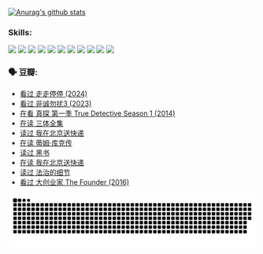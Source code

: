 
[![Anurag's github stats](https://github-readme-stats.vercel.app/api?username=w940853815)](https://github.com/anuraghazra/github-readme-stats)

### Skills:

<code><img height="32" src="https://cdn.jsdelivr.net/npm/simple-icons@v5/icons/python.svg"></code>
<code><img height="32" src="https://cdn.jsdelivr.net/npm/simple-icons@v5/icons/javascript.svg"></code>
<code><img height="32" src="https://cdn.jsdelivr.net/npm/simple-icons@v5/icons/django.svg"></code>
<code><img height="32" src="https://cdn.jsdelivr.net/npm/simple-icons@v5/icons/flask.svg"></code>
<code><img height="32" src="https://cdn.jsdelivr.net/npm/simple-icons@v5/icons/vuetify.svg"></code>
<code><img height="32" src="https://cdn.jsdelivr.net/npm/simple-icons@v5/icons/git.svg"></code>
<code><img height="32" src="https://cdn.jsdelivr.net/npm/simple-icons@v5/icons/docker.svg"></code>
<code><img height="32" src="https://cdn.jsdelivr.net/npm/simple-icons@v5/icons/postgresql.svg"></code>
<code><img height="32" src="https://cdn.jsdelivr.net/npm/simple-icons@v5/icons/elasticsearch.svg"></code>
<code><img height="32" src="https://cdn.jsdelivr.net/npm/simple-icons@v5/icons/macos.svg"></code>
<code><img height="32" src="https://cdn.jsdelivr.net/npm/simple-icons@v5/icons/linux.svg"></code>

### 🗣 豆瓣:

<!-- DOUBAN-ACTIVITIES:START -->
- [看过 走走停停‎ (2024)](https://www.douban.com/people/136069238/status/4684430230/?_i=23889673)
- [看过 非诚勿扰3‎ (2023)](https://www.douban.com/people/136069238/status/4676324100/?_i=23889673)
- [在看 真探 第一季 True Detective Season 1‎ (2014)](https://www.douban.com/people/136069238/status/4673382852/?_i=23889673)
- [在读 三体全集](https://www.douban.com/people/136069238/status/4672842521/?_i=23889673)
- [读过 我在北京送快递](https://www.douban.com/people/136069238/status/4672842036/?_i=23889673)
- [在读 蒂姆·库克传](https://www.douban.com/people/136069238/status/4663517053/?_i=23889673)
- [读过 黑书](https://www.douban.com/people/136069238/status/4663516022/?_i=23889673)
- [在读 我在北京送快递](https://www.douban.com/people/136069238/status/4658098365/?_i=23889673)
- [读过 法治的细节](https://www.douban.com/people/136069238/status/4657347558/?_i=23889673)
- [看过 大创业家 The Founder‎ (2016)](https://www.douban.com/people/136069238/status/4649667693/?_i=23889673)
<!-- DOUBAN-ACTIVITIES:END -->


![Snake animation](https://raw.githubusercontent.com/w940853815/w940853815/output/github-contribution-grid-snake.svg)

<!--
**w940853815/w940853815** is a ✨ _special_ ✨ repository because its `README.md` (this file) appears on your GitHub profile.

Here are some ideas to get you started:

- 🔭 I’m currently working on ...
- 🌱 I’m currently learning ...
- 👯 I’m looking to collaborate on ...
- 🤔 I’m looking for help with ...
- 💬 Ask me about ...
- 📫 How to reach me: ...
- 😄 Pronouns: ...
- ⚡ Fun fact: ...
-->
